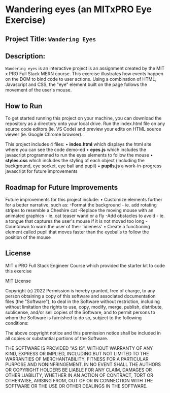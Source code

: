 # Wandering eyes (an MITxPRO Eye Exercise)
## Project Title: ``Wandering Eyes``
## Description: 
``Wandering eyes`` is an interactive project is an assignment created by the MIT x PRO Full Stack MERN course. 
This exercise illustrates how events happen on the DOM to bind code to user actions. Using a combination of HTML, Javascript and CSS, the "eye" element built on the page follows the movement of the user's mouse. 

## How to Run
To get started running this project on your machine, you can download the repository as a directory onto your local drive. Run the index.html file on any source code editors (ie. VS Code) and preview your edits on HTML source viewer (ie. Google Chrome browser).

This project includes 4 files:
•	<b>index.html</b> which displays the html site where you can see the code demo-ed
•	<b>eyes.js</b> which includes the javascript programmed to run the eyes elements to follow the mouse
•	<b>styles.css</b> which includes the styling of each object (including the background, eye socket, eye ball and pupil)
•	<b>pupils.js</b> a work-in-progress javascript for future improvements

## Roadmap for Future Improvements
Future improvements for this project include:
•	Customize elements further for a better narrative, such as:
  -Format the background - ie. add rotating stripes to resemble a Cheshire cat
  -Replace the moving mouse with an animated graphics - ie. cat teaser wand or a fly
  -Add obstacles to avoid - ie. a tongue that captures the user's mouse if it is not moved too long
  -Countdown to warn the user of their 'idleness'
•	Create a functioning element called pupil that moves faster than the eyeballs to follow the position of the mouse

## License
MIT x PRO Full Stack Engineer Course which provided the starter kit to code this exercise

MIT License

Copyright (c) 2022
Permission is hereby granted, free of charge, to any person obtaining a copy of this software and associated documentation files (the "Software"), to deal in the Software without restriction, including without limitation the rights to use, copy, modify, merge, publish, distribute, sublicense, and/or sell copies of the Software, and to permit persons to whom the Software is furnished to do so, subject to the following conditions:

The above copyright notice and this permission notice shall be included in all copies or substantial portions of the Software.

THE SOFTWARE IS PROVIDED "AS IS", WITHOUT WARRANTY OF ANY KIND, EXPRESS OR IMPLIED, INCLUDING BUT NOT LIMITED TO THE WARRANTIES OF MERCHANTABILITY, FITNESS FOR A PARTICULAR PURPOSE AND NONINFRINGEMENT. IN NO EVENT SHALL THE AUTHORS OR COPYRIGHT HOLDERS BE LIABLE FOR ANY CLAIM, DAMAGES OR OTHER LIABILITY, WHETHER IN AN ACTION OF CONTRACT, TORT OR OTHERWISE, ARISING FROM, OUT OF OR IN CONNECTION WITH THE SOFTWARE OR THE USE OR OTHER DEALINGS IN THE SOFTWARE.
